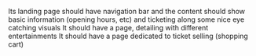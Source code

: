 Its landing page should have navigation bar and the content should show basic information (opening hours, etc) and ticketing along some nice eye catching visuals
It should have a page, detailing with different entertainments
It should have a page dedicated to ticket selling (shopping cart)

